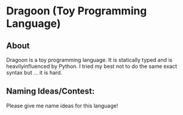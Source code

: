 # Dragoon (Toy Programming Language)

## About
Dragoon is a toy programming language. It is statically typed and is heavilyinfluenced by Python. I tried my best not to do the same exact syntax but ... it is hard. 

## Naming Ideas/Contest:
Please give me name ideas for this language!
